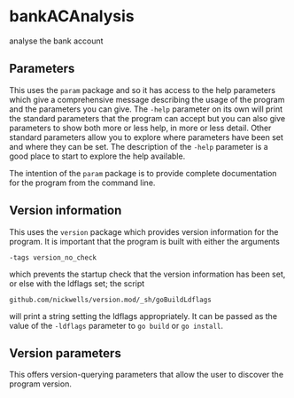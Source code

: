 <!-- Created by mkdoc DO NOT EDIT. -->

# bankACAnalysis

analyse the bank account



<!-- This file is inserted into markdown files generated by mkdoc -->
<!-- if the program being documented depends on this module       -->
<!-- ============================================================ -->
<!-- See github.com/nickwells/utilities/mkdoc                     -->
## Parameters

This uses the `param` package and so it has access to the help parameters
which give a comprehensive message describing the usage of the program and
the parameters you can give. The `-help` parameter on its own will print the
standard parameters that the program can accept but you can also give
parameters to show both more or less help, in more or less detail. Other
standard parameters allow you to explore where parameters have been set and
where they can be set. The description of the `-help` parameter is a good
place to start to explore the help available.

The intention of the `param` package is to provide complete documentation
for the program from the command line.


<!-- This file is inserted into markdown files generated by mkdoc -->
<!-- if the program being documented depends on this module       -->
<!-- ============================================================ -->
<!-- See github.com/nickwells/utilities/mkdoc                     -->
## Version information

This uses the `version` package which provides version information for the
program. It is important that the program is built with either the arguments

`-tags version_no_check`

which prevents the startup check that the version information has been set,
or else with the ldflags set; the script

`github.com/nickwells/version.mod/_sh/goBuildLdflags`

will print a string setting the ldflags appropriately. It can be passed as
the value of the `-ldflags` parameter to `go build` or `go install`.


<!-- This file is inserted into markdown files generated by mkdoc -->
<!-- if the program being documented depends on this module       -->
<!-- ============================================================ -->
<!-- See github.com/nickwells/utilities/mkdoc                     -->
## Version parameters

This offers version-querying parameters that allow the user to discover the
program version.
